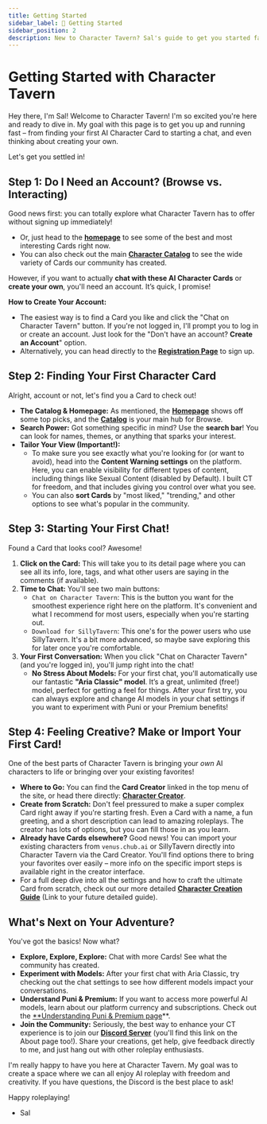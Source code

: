 ```yaml
---
title: Getting Started
sidebar_label: 🚀 Getting Started
sidebar_position: 2
description: New to Character Tavern? Sal's guide to get you started fast! Learn how to create an account, find Character Cards, start chatting with AI, and make your first Card.
---
```


# Getting Started with Character Tavern

Hey there, I'm Sal! Welcome to Character Tavern! I'm so excited you're here and ready to dive in. My goal with this page is to get you up and running fast – from finding your first AI Character Card to starting a chat, and even thinking about creating your own.

Let's get you settled in!

## Step 1: Do I Need an Account? (Browse vs. Interacting)

Good news first: you can totally explore what Character Tavern has to offer without signing up immediately!
* Or, just head to the **[homepage](https://character-tavern.com/)** to see some of the best and most interesting Cards right now.
* You can also check out the main **[Character Catalog](https://character-tavern.com/character/catalog)** to see the wide variety of Cards our community has created.

However, if you want to actually **chat with these AI Character Cards** or **create your own**, you'll need an account. It’s quick, I promise!

**How to Create Your Account:**
* The easiest way is to find a Card you like and click the "Chat on Character Tavern" button. If you're not logged in, I'll prompt you to log in or create an account. Just look for the "Don't have an account? **Create an Account**" option.
* Alternatively, you can head directly to the [**Registration Page**](https://character-tavern.com/register) to sign up.

## Step 2: Finding Your First Character Card

Alright, account or not, let's find you a Card to check out!

* **The Catalog & Homepage:** As mentioned, the [**Homepage**](https://character-tavern.com/) shows off some top picks, and the [**Catalog**](https://character-tavern.com/character/catalog) is your main hub for Browse.
* **Search Power:** Got something specific in mind? Use the **search bar**! You can look for names, themes, or anything that sparks your interest.
* **Tailor Your View (Important!):**
    * To make sure you see exactly what you're looking for (or want to avoid), head into the **Content Warning settings** on the platform. Here, you can enable visibility for different types of content, including things like Sexual Content (disabled by Default). I built CT for freedom, and that includes giving you control over what you see.
    * You can also **sort Cards** by "most liked," "trending," and other options to see what's popular in the community.

## Step 3: Starting Your First Chat!

Found a Card that looks cool? Awesome!

1.  **Click on the Card:** This will take you to its detail page where you can see all its info, lore, tags, and what other users are saying in the comments (if available).
2.  **Time to Chat:** You'll see two main buttons:
    * `Chat on Character Tavern`: This is the button you want for the smoothest experience right here on the platform. It's convenient and what I recommend for most users, especially when you're starting out.
    * `Download for SillyTavern`: This one's for the power users who use SillyTavern. It's a bit more advanced, so maybe save exploring this for later once you're comfortable.
3.  **Your First Conversation:** When you click "Chat on Character Tavern" (and you're logged in), you'll jump right into the chat!
    * **No Stress About Models:** For your first chat, you'll automatically use our fantastic **"Aria Classic" model**. It’s a great, unlimited (free!) model, perfect for getting a feel for things. After your first try, you can always explore and change AI models in your chat settings if you want to experiment with Puni or your Premium benefits!

## Step 4: Feeling Creative? Make or Import Your First Card!

One of the best parts of Character Tavern is bringing your *own* AI characters to life or bringing over your existing favorites!
* **Where to Go:** You can find the **Card Creator** linked in the top menu of the site, or head there directly: [**Character Creator**](https://character-tavern.com/character/creator).
* **Create from Scratch:** Don't feel pressured to make a super complex Card right away if you're starting fresh. Even a Card with a name, a fun greeting, and a short description can lead to amazing roleplays. The creator has lots of options, but you can fill those in as you learn.
* **Already have Cards elsewhere?** Good news! You can import your existing characters from `venus.chub.ai` or SillyTavern directly into Character Tavern via the Card Creator. You'll find options there to bring your favorites over easily – more info on the specific import steps is available right in the creator interface.
* For a full deep dive into all the settings and how to craft the ultimate Card from scratch, check out our more detailed **[Character Creation Guide](./character-creation-guide)** (Link to your future detailed guide).

## What's Next on Your Adventure?

You've got the basics! Now what?

* **Explore, Explore, Explore:** Chat with more Cards! See what the community has created.
* **Experiment with Models:** After your first chat with Aria Classic, try checking out the chat settings to see how different models impact your conversations.
* **Understand Puni & Premium:** If you want to access more powerful AI models, learn about our platform currency and subscriptions. Check out the [**Understanding Puni & Premium page](./premium)**.
* **Join the Community:** Seriously, the best way to enhance your CT experience is to join our [**Discord Server**](https://link.character-tavern.com/discord) (you'll find this link on the About page too!). Share your creations, get help, give feedback directly to me, and just hang out with other roleplay enthusiasts.

I'm really happy to have you here at Character Tavern. My goal was to create a space where we can all enjoy AI roleplay with freedom and creativity. If you have questions, the Discord is the best place to ask!

Happy roleplaying!

- Sal